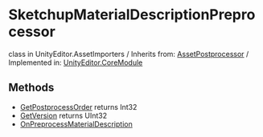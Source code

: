 # SketchupMaterialDescriptionPreprocessor
class in UnityEditor.AssetImporters
 / Inherits from: <a href="https://docs.unity3d.com/6000.0/Documentation/ScriptReference/AssetPostprocessor.html">AssetPostprocessor</a> / Implemented in: <a href="https://docs.unity3d.com/6000.0/Documentation/ScriptReference/UnityEditor.CoreModule.html">UnityEditor.CoreModule</a>

## Methods
- <a href="https://docs.unity3d.com/6000.0/Documentation/ScriptReference/SketchupMaterialDescriptionPreprocessor.GetPostprocessOrder.html">GetPostprocessOrder</a> returns Int32
- <a href="https://docs.unity3d.com/6000.0/Documentation/ScriptReference/SketchupMaterialDescriptionPreprocessor.GetVersion.html">GetVersion</a> returns UInt32
- <a href="https://docs.unity3d.com/6000.0/Documentation/ScriptReference/SketchupMaterialDescriptionPreprocessor.OnPreprocessMaterialDescription.html">OnPreprocessMaterialDescription</a>
